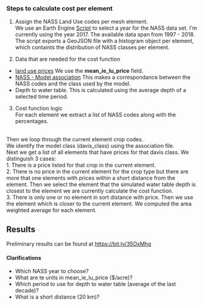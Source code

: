 ### Steps to calculate cost per element

1.  Assign the NASS Land Use codes per mesh element.  <br />
We use an Earth Engine [Script](https://code.earthengine.google.com/4b38ae8c3362fd6da3c2eb6104648f1e) to select a year for the NASS data set. I'm currently using the year 2017. The available data span from 1997 - 2018. The script exports a GeoJSON file with a histogram object per element, which containts the distribution of NASS classes per element.

2. Data that are needed for the cost function <br />
- [land use prices](https://github.com/UCD-GW-Nitrate/C2VsimCG/blob/master/Rwrkspc/ie_c2vsim_landuse_saleprice.csv) We use the **mean_ie_lu_price** field.
- [NASS - Model association](https://github.com/UCD-GW-Nitrate/C2VsimCG/blob/master/Rwrkspc/ca_cdl_xwalk.xlsx) This makes a correspondance between the NASS codes and the class used by the model. 
- Depth to water table. This is calculated using the average depth of a selected time period.

3. Cost function logic <br />
For each element we extract a list of NASS codes along with the percentages.
<br />
Then we loop through the current element crop codes. <br />
We identify the model class (davis_class) using the association file.<br />
Next we get a list of all elements that have prices for that davis class. We distinguish 3 cases: 
<br /> 1. There is a price listed for that crop in the current element.
<br /> 2. There is no price in the current element for the crop type but there are more that one elements with prices within a short distance from the element. Then we select the element that the simulated water table depth is closest to the element we are currently calculate the cost function.
<br /> 3. There is only one or no element in sort distance with price. Then we use the element which is closer to the current element.
We computed the area weighted average for each element.

## Results
Preliminary results can be found at https://bit.ly/35OxMhq

#### Clarifications
- Which NASS year to choose?
- What are te units in mean_ie_lu_price ($/acre)?
- Which period to use for depth to water table (average of the last decade)?
- What is a short distance (20 km)?

